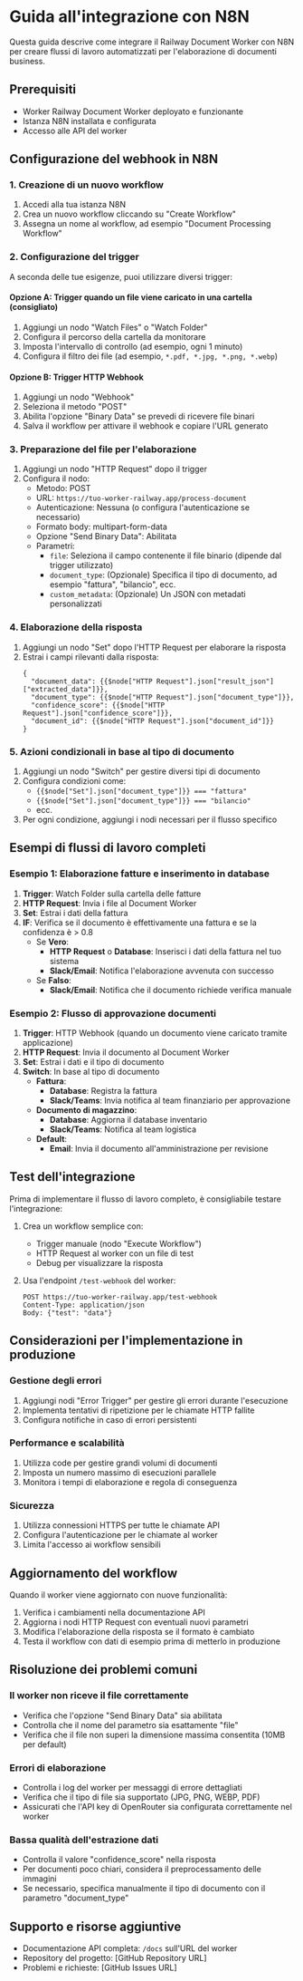 # Guida all'integrazione con N8N

Questa guida descrive come integrare il Railway Document Worker con N8N per creare flussi di lavoro automatizzati per l'elaborazione di documenti business.

## Prerequisiti

- Worker Railway Document Worker deployato e funzionante
- Istanza N8N installata e configurata
- Accesso alle API del worker

## Configurazione del webhook in N8N

### 1. Creazione di un nuovo workflow

1. Accedi alla tua istanza N8N
2. Crea un nuovo workflow cliccando su "Create Workflow"
3. Assegna un nome al workflow, ad esempio "Document Processing Workflow"

### 2. Configurazione del trigger

A seconda delle tue esigenze, puoi utilizzare diversi trigger:

#### Opzione A: Trigger quando un file viene caricato in una cartella (consigliato)

1. Aggiungi un nodo "Watch Files" o "Watch Folder"
2. Configura il percorso della cartella da monitorare
3. Imposta l'intervallo di controllo (ad esempio, ogni 1 minuto)
4. Configura il filtro dei file (ad esempio, `*.pdf, *.jpg, *.png, *.webp`)

#### Opzione B: Trigger HTTP Webhook

1. Aggiungi un nodo "Webhook"
2. Seleziona il metodo "POST"
3. Abilita l'opzione "Binary Data" se prevedi di ricevere file binari
4. Salva il workflow per attivare il webhook e copiare l'URL generato

### 3. Preparazione del file per l'elaborazione

1. Aggiungi un nodo "HTTP Request" dopo il trigger
2. Configura il nodo:
   - Metodo: POST
   - URL: `https://tuo-worker-railway.app/process-document`
   - Autenticazione: Nessuna (o configura l'autenticazione se necessario)
   - Formato body: multipart-form-data
   - Opzione "Send Binary Data": Abilitata
   - Parametri:
     - `file`: Seleziona il campo contenente il file binario (dipende dal trigger utilizzato)
     - `document_type`: (Opzionale) Specifica il tipo di documento, ad esempio "fattura", "bilancio", ecc.
     - `custom_metadata`: (Opzionale) Un JSON con metadati personalizzati

### 4. Elaborazione della risposta

1. Aggiungi un nodo "Set" dopo l'HTTP Request per elaborare la risposta
2. Estrai i campi rilevanti dalla risposta:
   ```
   {
     "document_data": {{$node["HTTP Request"].json["result_json"]["extracted_data"]}},
     "document_type": {{$node["HTTP Request"].json["document_type"]}},
     "confidence_score": {{$node["HTTP Request"].json["confidence_score"]}},
     "document_id": {{$node["HTTP Request"].json["document_id"]}}
   }
   ```

### 5. Azioni condizionali in base al tipo di documento

1. Aggiungi un nodo "Switch" per gestire diversi tipi di documento
2. Configura condizioni come:
   - `{{$node["Set"].json["document_type"]}} === "fattura"`
   - `{{$node["Set"].json["document_type"]}} === "bilancio"`
   - ecc.
3. Per ogni condizione, aggiungi i nodi necessari per il flusso specifico

## Esempi di flussi di lavoro completi

### Esempio 1: Elaborazione fatture e inserimento in database

1. **Trigger**: Watch Folder sulla cartella delle fatture
2. **HTTP Request**: Invia i file al Document Worker
3. **Set**: Estrai i dati della fattura
4. **IF**: Verifica se il documento è effettivamente una fattura e se la confidenza è > 0.8
   - Se **Vero**:
     - **HTTP Request** o **Database**: Inserisci i dati della fattura nel tuo sistema
     - **Slack/Email**: Notifica l'elaborazione avvenuta con successo
   - Se **Falso**:
     - **Slack/Email**: Notifica che il documento richiede verifica manuale

### Esempio 2: Flusso di approvazione documenti

1. **Trigger**: HTTP Webhook (quando un documento viene caricato tramite applicazione)
2. **HTTP Request**: Invia il documento al Document Worker
3. **Set**: Estrai i dati e il tipo di documento
4. **Switch**: In base al tipo di documento
   - **Fattura**:
     - **Database**: Registra la fattura
     - **Slack/Teams**: Invia notifica al team finanziario per approvazione
   - **Documento di magazzino**:
     - **Database**: Aggiorna il database inventario
     - **Slack/Teams**: Notifica al team logistica
   - **Default**:
     - **Email**: Invia il documento all'amministrazione per revisione

## Test dell'integrazione

Prima di implementare il flusso di lavoro completo, è consigliabile testare l'integrazione:

1. Crea un workflow semplice con:
   - Trigger manuale (nodo "Execute Workflow")
   - HTTP Request al worker con un file di test
   - Debug per visualizzare la risposta

2. Usa l'endpoint `/test-webhook` del worker:
   ```
   POST https://tuo-worker-railway.app/test-webhook
   Content-Type: application/json
   Body: {"test": "data"}
   ```

## Considerazioni per l'implementazione in produzione

### Gestione degli errori

1. Aggiungi nodi "Error Trigger" per gestire gli errori durante l'esecuzione
2. Implementa tentativi di ripetizione per le chiamate HTTP fallite
3. Configura notifiche in caso di errori persistenti

### Performance e scalabilità

1. Utilizza code per gestire grandi volumi di documenti
2. Imposta un numero massimo di esecuzioni parallele
3. Monitora i tempi di elaborazione e regola di conseguenza

### Sicurezza

1. Utilizza connessioni HTTPS per tutte le chiamate API
2. Configura l'autenticazione per le chiamate al worker
3. Limita l'accesso ai workflow sensibili

## Aggiornamento del workflow

Quando il worker viene aggiornato con nuove funzionalità:

1. Verifica i cambiamenti nella documentazione API
2. Aggiorna i nodi HTTP Request con eventuali nuovi parametri
3. Modifica l'elaborazione della risposta se il formato è cambiato
4. Testa il workflow con dati di esempio prima di metterlo in produzione

## Risoluzione dei problemi comuni

### Il worker non riceve il file correttamente

- Verifica che l'opzione "Send Binary Data" sia abilitata
- Controlla che il nome del parametro sia esattamente "file"
- Verifica che il file non superi la dimensione massima consentita (10MB per default)

### Errori di elaborazione

- Controlla i log del worker per messaggi di errore dettagliati
- Verifica che il tipo di file sia supportato (JPG, PNG, WEBP, PDF)
- Assicurati che l'API key di OpenRouter sia configurata correttamente nel worker

### Bassa qualità dell'estrazione dati

- Controlla il valore "confidence_score" nella risposta
- Per documenti poco chiari, considera il preprocessamento delle immagini
- Se necessario, specifica manualmente il tipo di documento con il parametro "document_type"

## Supporto e risorse aggiuntive

- Documentazione API completa: `/docs` sull'URL del worker
- Repository del progetto: [GitHub Repository URL]
- Problemi e richieste: [GitHub Issues URL]
